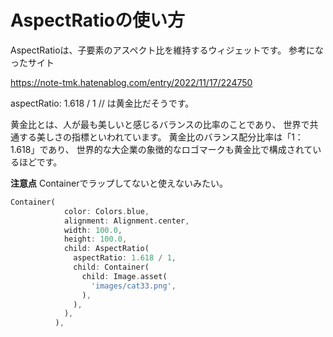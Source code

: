 # AspectRatioの使い方
AspectRatioは、子要素のアスペクト比を維持するウィジェットです。
参考になったサイト

https://note-tmk.hatenablog.com/entry/2022/11/17/224750

aspectRatio: 1.618 / 1 // は黄金比だそうです。

黄金比とは、人が最も美しいと感じるバランスの比率のことであり、
世界で共通する美しさの指標といわれています。 
黄金比のバランス配分比率は「1：1.618」であり、
世界的な大企業の象徴的なロゴマークも黄金比で構成されているほどです。

**注意点**
Containerでラップしてないと使えないみたい。
```dart
Container(
            color: Colors.blue,
            alignment: Alignment.center,
            width: 100.0,
            height: 100.0,
            child: AspectRatio(
              aspectRatio: 1.618 / 1,
              child: Container(
                child: Image.asset(
                  'images/cat33.png',
                ),
              ),
            ),
          ),
```